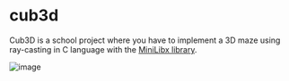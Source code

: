 # cub3d

Cub3D is a school project where you have to implement a 3D maze using ray-casting in C language with the [MiniLibx library](https://github.com/42Paris/minilibx-linux).

![image](https://github.com/m1nhr/cub3d/assets/129404661/ac2f03d1-ab45-469f-80c9-cd004d647d24)
